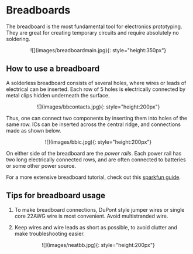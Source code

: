 # Breadboards

The breadboard is the most fundamental tool for electronics prototyping. They are great for creating temporary circuits and require absolutely no soldering.

<center>![](images/breadboardmain.jpg){: style="height:350px"}</center>

## How to use a breadboard

A solderless breadboard consists of several holes, where wires or leads of electrical can be inserted. Each row of 5 holes is electrically connected by metal clips hidden underneath the surface.

<center>![](images/bbcontacts.jpg){: style="height:200px"}</center>

Thus, one can connect two components by inserting them into holes of the same row. ICs can be inserted across the central ridge, and connections made as shown below.

<center>![](images/bbic.jpg){: style="height:200px"}</center>

On either side of the breadboard are the _power rails_. Each power rail has two long electrically connected rows, and are often connected to batteries or some other power source.

For a more extensive breadboard tutorial, check out this [sparkfun guide](https://learn.sparkfun.com/tutorials/how-to-use-a-breadboard/all).

## Tips for breadboard usage

1. To make breadboard connections, DuPont style jumper wires or single core 22AWG wire is most convenient. Avoid multistranded wire.

2. Keep wires and wire leads as short as possible, to avoid clutter and make troubleshooting easier.

<center>![](images/neatbb.jpg){: style="height:200px"}</center>